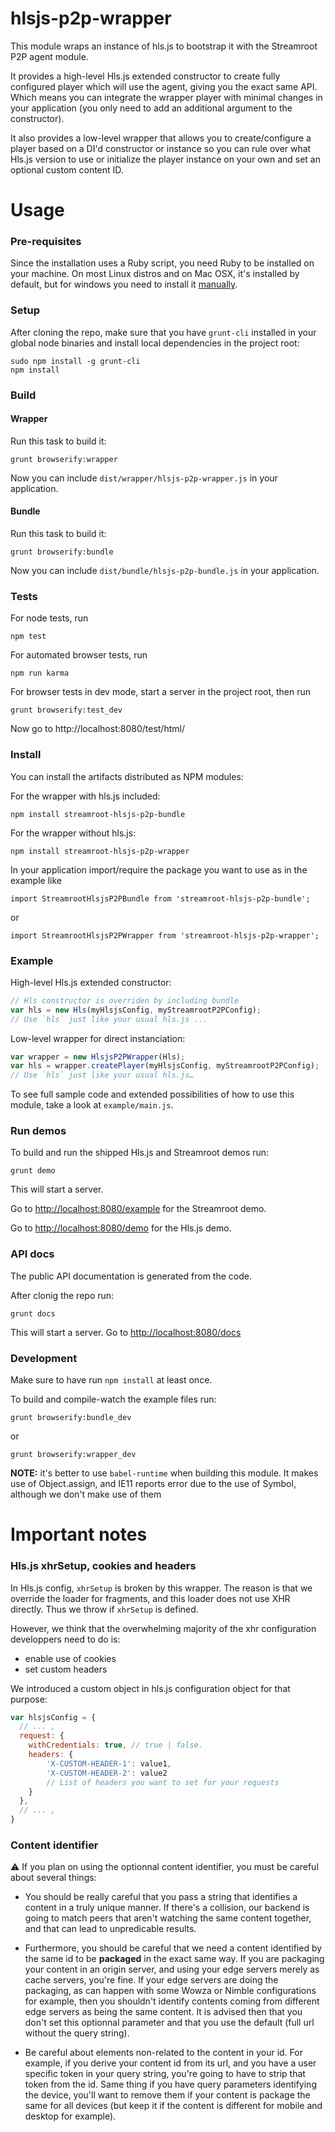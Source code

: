 # hlsjs-p2p-wrapper

This module wraps an instance of hls.js to bootstrap it with the Streamroot P2P agent module.

It provides a high-level Hls.js extended constructor to create fully configured player which will use the agent, giving you the exact same API. Which means you can integrate the wrapper player with minimal changes in your application (you only need to add an additional argument to the constructor).

It also provides a low-level wrapper that allows you to create/configure a player based on a DI'd constructor or instance so you can rule over what Hls.js version to use or initialize the player instance on your own and set an optional custom content ID.

# Usage

### Pre-requisites 

Since the installation uses a Ruby script, you need Ruby to be installed on your machine. On most Linux distros and on Mac OSX, it's installed by default, but for windows you need to install it [manually](https://www.ruby-lang.org/en/).


### Setup

After cloning the repo, make sure that you have `grunt-cli` installed in your global node binaries and install local dependencies in the project root:

```
sudo npm install -g grunt-cli
npm install
```

### Build


#### Wrapper

Run this task to build it:
```
grunt browserify:wrapper
```

Now you can include `dist/wrapper/hlsjs-p2p-wrapper.js` in your application.

#### Bundle

Run this task to build it:
```
grunt browserify:bundle
```

Now you can include `dist/bundle/hlsjs-p2p-bundle.js` in your application.

### Tests

For node tests, run

```
npm test
```

For automated browser tests, run

```
npm run karma
```

For browser tests in dev mode, start a server in the project root, then run

```
grunt browserify:test_dev
```

Now go to http://localhost:8080/test/html/

### Install

You can install the artifacts distributed as NPM modules:

For the wrapper with hls.js included:

```
npm install streamroot-hlsjs-p2p-bundle
```

For the wrapper without hls.js:

```
npm install streamroot-hlsjs-p2p-wrapper
```

In your application import/require the package you want to use as in the example like

```
import StreamrootHlsjsP2PBundle from 'streamroot-hlsjs-p2p-bundle';
```

or

```
import StreamrootHlsjsP2PWrapper from 'streamroot-hlsjs-p2p-wrapper';
```

### Example

High-level Hls.js extended constructor:

```javascript
// Hls constructor is overriden by including bundle
var hls = new Hls(myHlsjsConfig, myStreamrootP2PConfig);
// Use `hls` just like your usual hls.js ...
```

Low-level wrapper for direct instanciation:

```javascript
var wrapper = new HlsjsP2PWrapper(Hls);
var hls = wrapper.createPlayer(myHlsjsConfig, myStreamrootP2PConfig);
// Use `hls` just like your usual hls.js…
```

To see full sample code and extended possibilities of how to use this module, take a look at `example/main.js`.

### Run demos

To build and run the shipped Hls.js and Streamroot demos run:

```
grunt demo
```

This will start a server.

Go to <http://localhost:8080/example> for the Streamroot demo.

Go to <http://localhost:8080/demo> for the Hls.js demo.

### API docs

The public API documentation is generated from the code.

After clonig the repo run:

```
grunt docs
```

This will start a server. Go to <http://localhost:8080/docs>

### Development

Make sure to have run `npm install` at least once.

To build and compile-watch the example files run:

```
grunt browserify:bundle_dev
```

or

```
grunt browserify:wrapper_dev
```


**NOTE:** it's better to use `babel-runtime` when building this module. It makes use of Object.assign, and IE11 reports error due to the use of Symbol, although we don't make use of them


# Important notes

### Hls.js xhrSetup, cookies and headers

In Hls.js config, `xhrSetup` is broken by this wrapper. The reason is that we override the loader for fragments, and this loader does not use XHR directly. Thus we throw if `xhrSetup` is defined.

However, we think that the overwhelming majority of the xhr configuration developpers need to do is:
- enable use of cookies
- set custom headers

We introduced a custom object in hls.js configuration object for that purpose:

```javascript
var hlsjsConfig = {
  // ... ,
  request: {
    withCredentials: true, // true | false.
    headers: {
        'X-CUSTOM-HEADER-1': value1,
        'X-CUSTOM-HEADER-2': value2
        // List of headers you want to set for your requests
    }
  },
  // ... ,
}

```

### Content identifier

:warning: If you plan on using the optionnal content identifier, you must be careful about several things:
- You should be really careful that you pass a string that identifies a content in a truly unique manner. If there's a collision, our backend is going to match peers that aren't watching the same content together, and that can lead to unpredicable results.


- Furthermore, you should be careful that we need a content identified by the same id to be **packaged** in the exact same way. If you are packaging your content in an origin server, and using your edge servers merely as cache servers, you're fine. If your edge servers are doing the packaging, as can happen with some Wowza or Nimble configurations for example, then you shouldn't identify contents coming from different edge servers as being the same content. It is advised then that you don't set this optionnal parameter and that you use the default (full url without the query string).


- Be careful about elements non-related to the content in your id. For example, if you derive your content id from its url, and you have a user specific token in your query string, you're going to have to strip that token from the id. Same thing if you have query parameters identifying the device, you'll want to remove them if your content is package the same for all devices (but keep it if the content is different for mobile and desktop for example).

